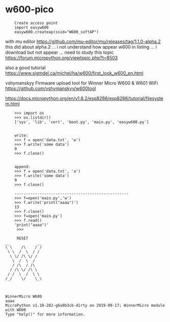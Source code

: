 # w600-pico

        Create access point
        import easyw600
        easyw600.createap(ssid="W600_softAP")
        
with mu editor https://github.com/mu-editor/mu/releases/tag/1.1.0-alpha.2
this did about alpha.2 ... i not understand how appear w600 in listing ... i download but not appear ... need to study this topic https://forum.micropython.org/viewtopic.php?t=8503

also a good tutorial https://www.sigmdel.ca/michel/ha/w600/first_look_w600_en.html

vshymanskyy  Firmware upload tool for Winner Micro W600 & W601 WiFi  https://github.com/vshymanskyy/w600tool


https://docs.micropython.org/en/v1.8.2/esp8266/esp8266/tutorial/filesystem.html

        >>> import os
        >>> os.listdir()
        ['sys', 'lib', 'cert', 'boot.py', 'main.py', 'easyw600.py']
        
        
        write:
        >>> f = open('data.txt', 'w')
        >>> f.write('some data')
        9 
        >>> f.close()
        
        
        append:
        >>> f = open('data.txt', 'a')
        >>> f.write('some data')
        9 
        >>> f.close()
        
        --------------------------------------------------
        >>> f=open('main.py','w')
        >>> f.write('print("aaaa")')
        13
        >>> f.close()
        >>> f=open('main.py')
        >>> f.read()
        'print("aaaa")'
         >>> 
         
         RESET
    __            __
    \ \    /\    / /
     \ \  /  \  / /
      \ \/ /\ \/ / 
       \  /  \  /
       / /\  / /\ 
      / /\ \/ /\ \ 
     / /  \  /  \ \ 
    /_/    \/    \_\ 



    WinnerMicro W600
    aaaa
    MicroPython v1.10-282-g6a9b3cb-dirty on 2019-09-17; WinnerMicro module with W600
    Type "help()" for more information.
        
        

